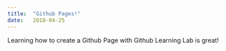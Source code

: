 ```yaml
---
title:  "Github Pages!"
date:   2018-04-25
---
```


Learning how to create a Github Page with Github Learning Lab is great!
